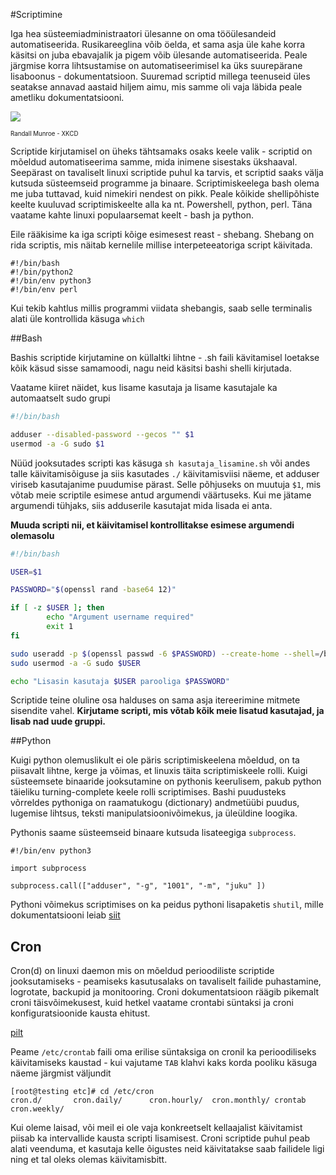 #Scriptimine

Iga hea süsteemiadministraatori ülesanne on oma tööülesandeid automatiseerida. Rusikareeglina võib öelda, et sama asja
üle kahe korra käsitsi on juba ebavajalik ja pigem võib ülesande automatiseerida. Peale järgmise korra lihtsustamise on 
automatiseerimisel ka üks suurepärane lisaboonus - dokumentatsioon. Suuremad scriptid millega teenuseid üles seatakse 
annavad aastaid hiljem aimu, mis samme oli vaja läbida peale ametliku dokumentatsiooni.

![](https://imgs.xkcd.com/comics/is_it_worth_the_time.png)

<sub><sup>Randall Munroe - XKCD</sup></sub>

Scriptide kirjutamisel on üheks tähtsamaks osaks keele valik - scriptid on mõeldud automatiseerima samme, mida 
inimene sisestaks ükshaaval. Seepärast on tavaliselt linuxi scriptide puhul ka tarvis, et scriptid saaks välja kutsuda 
süsteemseid programme ja binaare. Scriptimiskeelega bash olema me juba tuttavad, kuid nimekiri nendest on pikk. Peale 
kõikide shellipõhiste keelte kuuluvad scriptimiskeelte alla ka nt. Powershell, python, perl. Täna vaatame kahte linuxi
populaarsemat keelt - bash ja python. 

Eile rääkisime ka iga scripti kõige esimesest reast - shebang. Shebang on rida scriptis, mis näitab kernelile millise
interpeteeatoriga script käivitada.

```
#!/bin/bash
#!/bin/python2
#!/bin/env python3
#!/bin/env perl
```
Kui tekib kahtlus millis programmi viidata shebangis, saab selle terminalis alati üle kontrollida käsuga `which`

##Bash

Bashis scriptide kirjutamine on küllaltki lihtne - .sh faili kävitamisel loetakse kõik käsud sisse samamoodi, nagu neid
käsitsi bashi shelli kirjutada.

Vaatame kiiret näidet, kus lisame kasutaja ja lisame kasutajale ka automaatselt sudo grupi

```bash
#!/bin/bash

adduser --disabled-password --gecos "" $1
usermod -a -G sudo $1
```

Nüüd jooksutades scripti kas käsuga `sh kasutaja_lisamine.sh` või andes talle käivitamisõiguse ja siis kasutades `./` käivitamisviisi
näeme, et adduser viriseb kasutajanime puudumise pärast. Selle põhjuseks on muutuja `$1`, mis võtab meie scriptile
esimese antud argumendi väärtuseks. Kui me jätame argumendi tühjaks, siis adduserile kasutajat mida lisada ei anta. 

**Muuda scripti nii, et käivitamisel kontrollitakse esimese argumendi olemasolu**

```bash
#!/bin/bash

USER=$1

PASSWORD="$(openssl rand -base64 12)"

if [ -z $USER ]; then
        echo "Argument username required"
        exit 1
fi

sudo useradd -p $(openssl passwd -6 $PASSWORD) --create-home --shell=/bin/bash $USER
sudo usermod -a -G sudo $USER

echo "Lisasin kasutaja $USER parooliga $PASSWORD"                                 
```
Scriptide teine oluline osa halduses on sama asja itereerimine mitmete sisendite vahel. **Kirjutame scripti, mis võtab kõik meie lisatud kasutajad, ja lisab nad uude gruppi.**

##Python

Kuigi python olemuslikult ei ole päris scriptimiskeelena mõeldud, on ta piisavalt lihtne, kerge ja võimas, et linuxis
täita scriptimiskeele rolli. Kuigi süsteemsete binaaride jooksutamine on pythonis keerulisem, pakub python täieliku turning-complete keele rolli 
scriptimises. Bashi puudusteks võrreldes pythoniga on raamatukogu (dictionary) andmetüübi puudus, lugemise lihtsus,
teksti manipulatsioonivõimekus, ja üleüldine loogika. 

Pythonis saame süsteemseid binaare kutsuda lisateegiga `subprocess`.

```
#!/bin/env python3

import subprocess

subprocess.call(["adduser", "-g", "1001", "-m", "juku" ])

```

Pythoni võimekus scriptimises on ka peidus pythoni lisapaketis `shutil`, mille dokumentatsiooni leiab [siit](https://docs.python.org/2/library/shutil.html)

## Cron

Cron(d) on linuxi daemon mis on mõeldud perioodiliste scriptide jooksutamiseks - peamiseks kasutusalaks on tavaliselt failide puhastamine,
logrotate, backupid ja monitooring. Croni dokumentatsioon räägib pikemalt croni täisvõimekusest, kuid hetkel vaatame crontabi süntaksi 
ja croni konfiguratsioonide kausta ehitust. 

[pilt](https://linuxconfig.org/images/crontab.png)

Peame `/etc/crontab` faili oma erilise süntaksiga on cronil ka perioodiliseks käivitamiseks kaustad - kui vajutame `TAB` klahvi
kaks korda pooliku käsuga näeme järgmist väljundit
```
[root@testing etc]# cd /etc/cron
cron.d/       cron.daily/      cron.hourly/  cron.monthly/ crontab       cron.weekly/  
```

Kui oleme laisad, või meil ei ole vaja konkreetselt kellaajalist käivitamist piisab ka intervallide kausta scripti lisamisest.
Croni scriptide puhul peab alati veenduma, et kasutaja kelle õigustes neid käivitatakse saab failidele ligi ning et tal oleks olemas käivitamisbitt.

